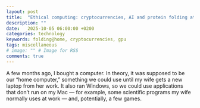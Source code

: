 ```yaml
---
layout: post
title:  "Ethical computing: cryptocurrencies, AI and protein folding at home"
description: ""
date:   2025-10-05 06:00:00 +0200
categories: technology
keywords: folding@home, cryptocurrencies, gpu
tags: miscellaneous
# image: "" # Image for RSS
comments: true
---
```


A few months ago, I bought a computer. In theory, it was supposed to be our “home computer,” something we could use until my wife gets a new laptop from her work. It also ran Windows, so we could use applications that don’t run on my Mac — for example, some scientific programs my wife normally uses at work — and, potentially, a few games.